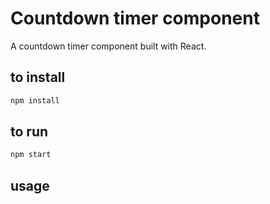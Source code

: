 # Countdown timer component

A countdown timer component built with React.

## to install

```cmd
npm install
```

## to run

```cmd
npm start
```

## usage

